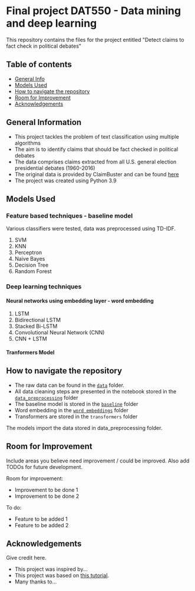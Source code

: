 # Final project DAT550 - Data mining and deep learning 

This repository contains the files for the project entitled "Detect claims to fact check in political debates"

## Table of contents


* [General Info](#general-information)
* [Models Used](#models-used)
* [How to navigate the repository](#how-to-navigate-the-repository)
* [Room for Improvement](#room-for-improvement)
* [Acknowledgements](#acknowledgements)


## General Information
- This project tackles the problem of text classification using multiple algorithms
- The aim is to identify claims that should be fact checked in political debates
- The data comprises claims extracted from all U.S. general election presidential debates (1960-2016)
- The original data is provided by ClaimBuster and can be found [here](https://zenodo.org/record/3609356)
- The project was created using Python 3.9


## Models Used

### Feature based techniques - baseline model
Various classifiers were tested, data was preprocessed using TD-IDF.

1. SVM
2. KNN
3. Perceptron
4. Naive Bayes
5. Decision Tree 
5. Random Forest


### Deep learning techniques

#### Neural networks using embedding layer - word embedding
1. LSTM
2. Bidirectional LSTM
3. Stacked Bi-LSTM
4. Convolutional Neural Network (CNN)
5. CNN + LSTM

#### Tranformers Model


## How to navigate the repository
- The raw data can be found in the [`data`](https://github.com/ata-bruna/dat550/tree/main/data) folder. 
- All data cleaning steps are presented in the notebook stored in the [`data_preprocessing`](https://github.com/ata-bruna/dat550/tree/main/data_preprocessing) folder
- The baseline model is stored in the [`baseline`](https://github.com/ata-bruna/dat550/tree/main/baseline) folder
- Word embedding in the [`word embeddings`](https://github.com/ata-bruna/dat550/tree/main/word%20embeddings) folder 
- Transformers are stored in the `transformers` folder

The models import the data stored in data_preprocessing folder.


## Room for Improvement
Include areas you believe need improvement / could be improved. Also add TODOs for future development.

Room for improvement:
- Improvement to be done 1
- Improvement to be done 2

To do:
- Feature to be added 1
- Feature to be added 2


## Acknowledgements
Give credit here.
- This project was inspired by...
- This project was based on [this tutorial](https://www.example.com).
- Many thanks to...


